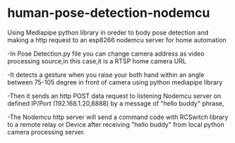 # human-pose-detection-nodemcu
Using Mediapipe python library in oreder to body pose detection and making a http request to an esp8266 nodemcu server for home automation

-In Pose Detection.py file you can change camera address as video processing source,in this case,it is a RTSP home camera URL

-It detects a gesture when you raise your both hand within an angle between 75-105 degree in front of camera using python mediapipe library

-Then it sends an http POST data request to listening Nodemcu server on defined IP/Port (192.168.1.20,8888) by a message of "hello buddy" phrase,

-The Nodemcu http server will send a command code with RCSwitch library to a remote relay or Device after receiving "hello buddy" from local python camera processing server.
